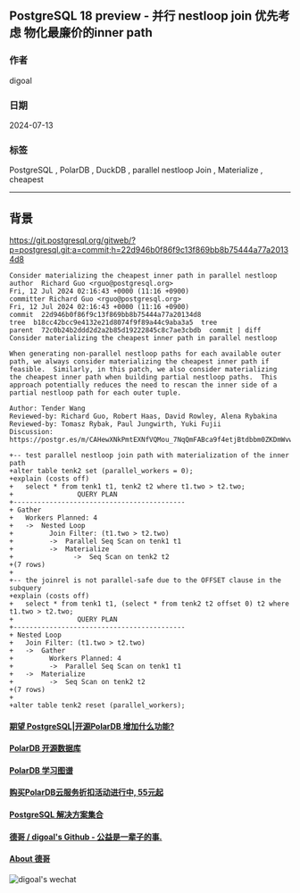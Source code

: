 ## PostgreSQL 18 preview - 并行 nestloop join 优先考虑 物化最廉价的inner path  
                                          
### 作者              
digoal              
                     
### 日期                   
2024-07-13              
                  
### 标签                
PostgreSQL , PolarDB , DuckDB , parallel nestloop Join , Materialize , cheapest       
                                         
----                  
                                
## 背景   
  
https://git.postgresql.org/gitweb/?p=postgresql.git;a=commit;h=22d946b0f86f9c13f869bb8b75444a77a20134d8  
```  
Consider materializing the cheapest inner path in parallel nestloop  
author  Richard Guo <rguo@postgresql.org>   
Fri, 12 Jul 2024 02:16:43 +0000 (11:16 +0900)  
committer Richard Guo <rguo@postgresql.org>   
Fri, 12 Jul 2024 02:16:43 +0000 (11:16 +0900)  
commit  22d946b0f86f9c13f869bb8b75444a77a20134d8  
tree  b18cc42bcc9e4132e21d8074f9f89a44c9aba3a5  tree  
parent  72c0b24b2ddd2d2a2b85d19222845c8c7ae3cbdb  commit | diff  
Consider materializing the cheapest inner path in parallel nestloop  
  
When generating non-parallel nestloop paths for each available outer  
path, we always consider materializing the cheapest inner path if  
feasible.  Similarly, in this patch, we also consider materializing  
the cheapest inner path when building partial nestloop paths.  This  
approach potentially reduces the need to rescan the inner side of a  
partial nestloop path for each outer tuple.  
  
Author: Tender Wang  
Reviewed-by: Richard Guo, Robert Haas, David Rowley, Alena Rybakina  
Reviewed-by: Tomasz Rybak, Paul Jungwirth, Yuki Fujii  
Discussion: https://postgr.es/m/CAHewXNkPmtEXNfVQMou_7NqQmFABca9f4etjBtdbbm0ZKDmWvw@mail.gmail.com  
```  
  
```  
+-- test parallel nestloop join path with materialization of the inner path  
+alter table tenk2 set (parallel_workers = 0);  
+explain (costs off)  
+   select * from tenk1 t1, tenk2 t2 where t1.two > t2.two;  
+                QUERY PLAN                   
+-------------------------------------------  
+ Gather  
+   Workers Planned: 4  
+   ->  Nested Loop  
+         Join Filter: (t1.two > t2.two)  
+         ->  Parallel Seq Scan on tenk1 t1  
+         ->  Materialize  
+               ->  Seq Scan on tenk2 t2  
+(7 rows)  
+  
+-- the joinrel is not parallel-safe due to the OFFSET clause in the subquery  
+explain (costs off)  
+   select * from tenk1 t1, (select * from tenk2 t2 offset 0) t2 where t1.two > t2.two;  
+                QUERY PLAN                   
+-------------------------------------------  
+ Nested Loop  
+   Join Filter: (t1.two > t2.two)  
+   ->  Gather  
+         Workers Planned: 4  
+         ->  Parallel Seq Scan on tenk1 t1  
+   ->  Materialize  
+         ->  Seq Scan on tenk2 t2  
+(7 rows)  
+  
+alter table tenk2 reset (parallel_workers);  
```  
    
  
#### [期望 PostgreSQL|开源PolarDB 增加什么功能?](https://github.com/digoal/blog/issues/76 "269ac3d1c492e938c0191101c7238216")
  
  
#### [PolarDB 开源数据库](https://openpolardb.com/home "57258f76c37864c6e6d23383d05714ea")
  
  
#### [PolarDB 学习图谱](https://www.aliyun.com/database/openpolardb/activity "8642f60e04ed0c814bf9cb9677976bd4")
  
  
#### [购买PolarDB云服务折扣活动进行中, 55元起](https://www.aliyun.com/activity/new/polardb-yunparter?userCode=bsb3t4al "e0495c413bedacabb75ff1e880be465a")
  
  
#### [PostgreSQL 解决方案集合](../201706/20170601_02.md "40cff096e9ed7122c512b35d8561d9c8")
  
  
#### [德哥 / digoal's Github - 公益是一辈子的事.](https://github.com/digoal/blog/blob/master/README.md "22709685feb7cab07d30f30387f0a9ae")
  
  
#### [About 德哥](https://github.com/digoal/blog/blob/master/me/readme.md "a37735981e7704886ffd590565582dd0")
  
  
![digoal's wechat](../pic/digoal_weixin.jpg "f7ad92eeba24523fd47a6e1a0e691b59")
  
